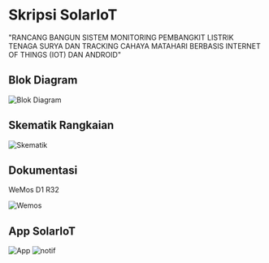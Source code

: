 # Skripsi SolarIoT

"RANCANG BANGUN SISTEM MONITORING PEMBANGKIT LISTRIK TENAGA SURYA DAN TRACKING CAHAYA MATAHARI BERBASIS INTERNET OF THINGS (IOT) DAN ANDROID"

## Blok Diagram

![Blok Diagram](https://github.com/user-attachments/assets/27469a8e-ac6d-4a92-bc6f-2bf2263edb26)

## Skematik Rangkaian

![Skematik](https://github.com/user-attachments/assets/5ea62821-1325-47bd-8f41-b8b7ec20e649)

## Dokumentasi
WeMos D1 R32

![Wemos](https://github.com/user-attachments/assets/c96c796e-83b8-4b17-951c-27c0a0e65678)

## App SolarIoT

![App](https://github.com/user-attachments/assets/ea46d771-20f2-4064-b446-d42eab7b07d9)
![notif](https://github.com/user-attachments/assets/6c5f7cab-410e-4354-8091-04fba6b5c7b2)
